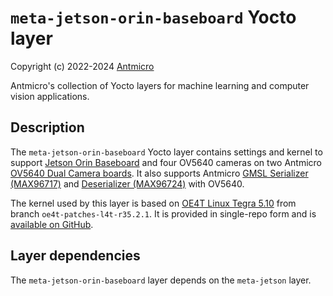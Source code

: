 # `meta-jetson-orin-baseboard` Yocto layer

Copyright (c) 2022-2024 [Antmicro](https://www.antmicro.com)

Antmicro's collection of Yocto layers for machine learning and computer vision applications.

## Description

The `meta-jetson-orin-baseboard` Yocto layer contains settings and kernel to support [Jetson Orin Baseboard](https://github.com/antmicro/jetson-orin-baseboard) and four OV5640 cameras on two Antmicro [OV5640 Dual Camera boards](https://github.com/antmicro/ov5640-dual-camera-board). It also supports Antmicro [GMSL Serializer (MAX96717)](https://github.com/antmicro/gmsl-serializer) and [Deserializer (MAX96724)](https://github.com/antmicro/gmsl-deserializer) with OV5640.

The kernel used by this layer is based on [OE4T Linux Tegra 5.10](https://github.com/OE4T/linux-tegra-5.10) from branch `oe4t-patches-l4t-r35.2.1`.
It is provided in single-repo form and is [available on GitHub](https://github.com/antmicro/antmicro-jetson-orin-baseboard-kernel-5-10).

## Layer dependencies

The `meta-jetson-orin-baseboard` layer depends on the `meta-jetson` layer.
